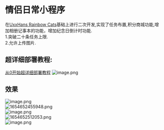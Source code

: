 # 情侣日常小程序
在[UxxHans Rainbow Cats](https://github.com/UxxHans/Rainbow-Cats-Personal-WeChat-MiniProgram)基础上进行二次开发,实现了任务布置,积分商城功能,增加相册记事本的功能，增加纪念日倒计时功能.  
1.突破二十条任务上限.  
2.允许上传图片.  

## 超详细部署教程:
[从0开始超详细部署教程](https://czhan.netlify.app/docs/%E5%89%8D%E7%AB%AF/%E5%89%8D%E7%AB%AF%E6%8A%80%E5%B7%A7/%E6%83%85%E4%BE%A3%E5%95%86%E5%9F%8E%E5%BE%AE%E4%BF%A1%E5%B0%8F%E7%A8%8B%E5%BA%8F%E9%83%A8%E7%BD%B2%E8%AF%A6%E7%BB%86%E6%95%99%E7%A8%8B)
![image.png](https://tva1.sinaimg.cn/large/006SHRs9gy1h3acl0o1y1j31hc0pyh6u.jpg)  
## 效果
![image.png](https://tva1.sinaimg.cn/large/006SHRs9gy1h30l8i178nj30fl0n4acl.jpg)  
![1654652455948.png](https://tva1.sinaimg.cn/large/006SHRs9gy1h30l94cc0jj30fi0mzgo5.jpg)  
![image.png](https://tva1.sinaimg.cn/large/006SHRs9gy1h30l9br2mbj30c50mjwfx.jpg)  
![1654652512053.png](https://tva1.sinaimg.cn/large/006SHRs9gy1h30la2h8n9j30cd0mimzv.jpg)  
![image.png](https://tva1.sinaimg.cn/large/006SHRs9gy1h30lak5tcpj30c80mztb1.jpg)
